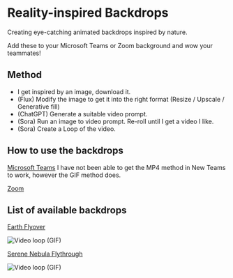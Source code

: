 # Reality-inspired Backdrops
Creating eye-catching animated backdrops inspired by nature.

Add these to your Microsoft Teams or Zoom background and wow your teammates!

## Method
- I get inspired by an image, download it.
- (Flux) Modify the image to get it into the right format (Resize / Upscale / Generative fill)
- (ChatGPT) Generate a suitable video prompt.
- (Sora) Run an image to video prompt. Re-roll until I get a video I like.
- (Sora) Create a Loop of the video.

## How to use the backdrops
[Microsoft Teams](https://lazyadmin.nl/office-365/microsoft-teams-animated-background/)
I have not been able to get the MP4 method in New Teams to work, however the GIF method does.

[Zoom](https://support.zoom.com/hc/en/article?id=zm_kb&sysparm_article=KB0060387)


## List of available backdrops
[Earth Flyover](./Earth-Flyover/readme.md)

![Video loop (GIF)](./Earth-Flyover/pettit-loop.gif)

[Serene Nebula Flythrough](./Serene-Nebula-Flythrough/readme.md)

![Video loop (GIF)](./Serene-Nebula-Flythrough/Serene-Nebula-Flythrough.gif)
